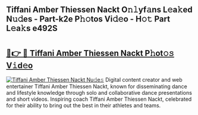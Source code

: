 ## Tiffani Amber Thiessen Nackt O𝚗𝚕yf𝚊ns L𝚎a𝚔ed N𝚞𝚍es - Part-k2e P𝚑𝚘tos Vi𝚍𝚎o - H𝚘𝚝 Part L𝚎a𝚔s e492S

# <h2><a href="http://kfdqo5j.oniu.top/?m=Tiffani+Amber+Thiessen+Nackt">🔗👉 🔴 Tiffani Amber Thiessen Nackt P𝚑ot𝚘𝚜 V𝚒d𝚎o</a></h2>

[![Tiffani Amber Thiessen Nackt Nu𝚍e𝚜](https://i.imgur.com/0qMVB7G.gif)](http://kfdqo5j.oniu.top/?m=Tiffani+Amber+Thiessen+Nackt)
Digital content creator and web entertainer Tiffani Amber Thiessen Nackt, known for disseminating dance and lifestyle knowledge through solo and collaborative dance presentations and short videos. Inspiring coach Tiffani Amber Thiessen Nackt, celebrated for their ability to bring out the best in their athletes and teams.  
